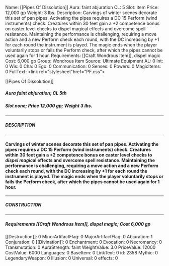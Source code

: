 Name: [[Pipes Of Dissolution]]
Aura: faint abjuration
CL: 5
Slot: item
Price: 12,000 gp
Weight: 3 lbs.
Description: Carvings of winter scenes decorate this set of pan pipes. Activating the pipes requires a DC 15 Perform (wind instruments) check. Creatures within 30 feet gain a +2 competence bonus on caster level checks to dispel magical effects and overcome spell resistance. Maintaining the performance is challenging, requiring a move action and a new Perform check each round, with the DC increasing by +1 for each round the instrument is played. The magic ends when the player voluntarily stops or fails the Perform check, after which the pipes cannot be used again for 1 hour.
Requirements: [[Craft Wondrous Item]], dispel magic
Cost: 6,000 gp
Group: Wondrous Item
Source: Ultimate Equipment
AL: 0
Int: 0
Wis: 0
Cha: 0
Ego: 0
Communication: 0
Senses: 0
Powers: 0
MagicItems: 0
FullText: <link rel="stylesheet"href="PF.css"><div class="heading"><p class="alignleft">[[Pipes Of Dissolution]]</p><div style="clear: both;"></div></div><div><h5><b>Aura </b>faint abjuration; <b>CL </b>5th</h5><h5><b>Slot </b>none; <b>Price </b>12,000 gp; <b>Weight </b>3 lbs.</h5></div><hr/><div><h5><b>DESCRIPTION</b></h5></div><hr/><div><h4><p>Carvings of winter scenes decorate this set of pan pipes. Activating the pipes requires a DC 15 Perform (wind instruments) check. Creatures within 30 feet gain a +2 competence bonus on caster level checks to <i>dispel magic</i>al effects and overcome spell resistance. Maintaining the performance is challenging, requiring a move action and a new Perform check each round, with the DC increasing by +1 for each round the instrument is played. The magic ends when the player voluntarily stops or fails the Perform check, after which the pipes cannot be used again for 1 hour.</p></h4></div><hr/><div><h5><b>CONSTRUCTION</b></h5></div><hr/><div><h5><b>Requirements </b>[[Craft Wondrous Item]], <i>dispel magic</i>; <b>Cost </b>6,000 gp</h5></div>
[[Destruction]]: 0
MinorArtifactFlag: 0
MajorArtifactFlag: 0
Abjuration: 1
Conjuration: 0
[[Divination]]: 0
Enchantment: 0
Evocation: 0
Necromancy: 0
Transmutation: 0
AuraStrength: faint
WeightValue: 3.0
PriceValue: 12000
CostValue: 6000
Languages: 0
BaseItem: 0
LinkText: 0
id: 2358
Mythic: 0
LegendaryWeapon: 0
Illusion: 0
Universal: 0
effects: 0
